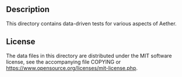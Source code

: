 Description
------------

This directory contains data-driven tests for various aspects of Aether.

License
--------

The data files in this directory are distributed under the MIT software
license, see the accompanying file COPYING or
https://www.opensource.org/licenses/mit-license.php.

